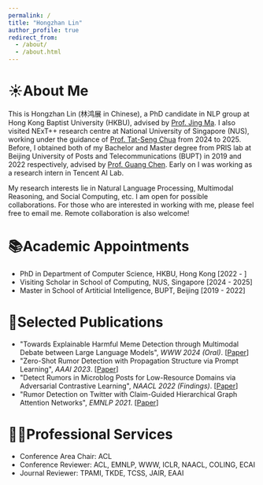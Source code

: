 ```yaml
---
permalink: /
title: "Hongzhan Lin"
author_profile: true
redirect_from: 
  - /about/
  - /about.html
---
```


☀️About Me
======
This is Hongzhan Lin (林鸿展 in Chinese), a PhD candidate in NLP group at Hong Kong Baptist University (HKBU), advised by [Prof. Jing Ma](https://majingcuhk.github.io/). I also visited NExT++ research centre at National University of Singapore (NUS), working under the guidance of [Prof. Tat-Seng Chua](https://www.chuatatseng.com/) from 2024 to 2025. Before, I obtained both of my Bachelor and Master degree from PRIS lab at Beijing University of Posts and Telecommunications (BUPT) in 2019 and 2022 respectively, advised by [Prof. Guang Chen](https://x.com/fly51fly). Early on I was working as a research intern in Tencent AI Lab. 

My research interests lie in Natural Language Processing, Multimodal Reasoning, and Social Computing, etc. I am open for possible collaborations. For those who are interested in working with me, please feel free to email me. Remote collaboration is also welcome!


📚Academic Appointments
======
- PhD in Department of Computer Science, HKBU, Hong Kong [2022 - ]
- Visiting Scholar in School of Computing, NUS, Singapore [2024 - 2025]
- Master in School of Artiticial Intelligence, BUPT, Beijing [2019 - 2022]

📑Selected Publications
======
- "Towards Explainable Harmful Meme Detection through Multimodal Debate between Large Language Models", *WWW 2024 (Oral)*. [[Paper](https://dl.acm.org/doi/pdf/10.1145/3589334.3645381)]
- "Zero-Shot Rumor Detection with Propagation Structure via Prompt Learning", *AAAI 2023*. [[Paper](https://ojs.aaai.org/index.php/AAAI/article/view/25651/25423)]
- "Detect Rumors in Microblog Posts for Low-Resource Domains via Adversarial Contrastive Learning", *NAACL 2022 (Findings)*. [[Paper](https://aclanthology.org/2022.findings-naacl.194.pdf)]
- "Rumor Detection on Twitter with Claim-Guided Hierarchical Graph Attention Networks", *EMNLP 2021*. [[Paper](https://aclanthology.org/2021.emnlp-main.786.pdf)]

💁‍♂️Professional Services
======
- Conference Area Chair: ACL
- Conference Reviewer: ACL, EMNLP, WWW, ICLR, NAACL, COLING, ECAI
- Journal Reviewer: TPAMI, TKDE, TCSS, JAIR, EAAI
